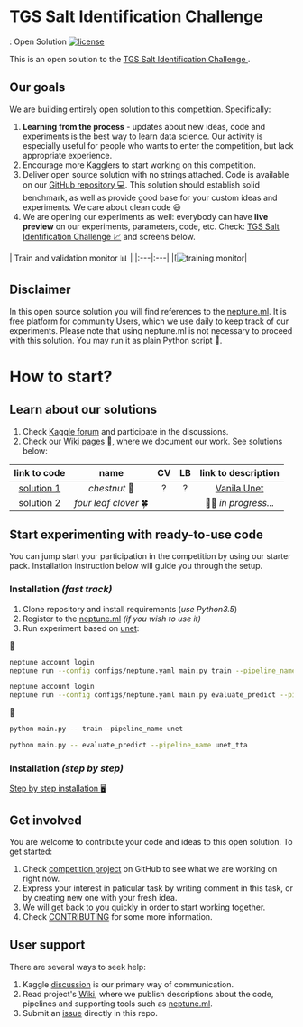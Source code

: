 # TGS Salt Identification Challenge
: Open Solution
[![license](https://img.shields.io/github/license/mashape/apistatus.svg?maxAge=2592000)](https://github.com/minerva-ml/open-solution-home-credit/blob/master/LICENSE)

This is an open solution to the [TGS Salt Identification Challenge
](https://www.kaggle.com/c/tgs-salt-identification-challenge).

## Our goals
We are building entirely open solution to this competition. Specifically:
1. **Learning from the process** - updates about new ideas, code and experiments is the best way to learn data science. Our activity is especially useful for people who wants to enter the competition, but lack appropriate experience.
1. Encourage more Kagglers to start working on this competition.
1. Deliver open source solution with no strings attached. Code is available on our [GitHub repository :computer:](https://github.com/neptune-ml/open-solution-salt-detection). This solution should establish solid benchmark, as well as provide good base for your custom ideas and experiments. We care about clean code :smiley:
1. We are opening our experiments as well: everybody can have **live preview** on our experiments, parameters, code, etc. Check: [TGS Salt Identification Challenge :chart_with_upwards_trend:](https://app.neptune.ml/neptune-ml/Salt-Detection) and screens below.

| Train and validation monitor :bar_chart: |
|:---|:---|
|[![training monitor](https://gist.githubusercontent.com/jakubczakon/cac72983726a970690ba7c33708e100b/raw/b45dd02b6643a3805db42ab51a62293a2940c0be/neptune_salt.png)|

## Disclaimer
In this open source solution you will find references to the [neptune.ml](https://neptune.ml). It is free platform for community Users, which we use daily to keep track of our experiments. Please note that using neptune.ml is not necessary to proceed with this solution. You may run it as plain Python script :snake:.

# How to start?
## Learn about our solutions
1. Check [Kaggle forum](TODO) and participate in the discussions.
1. Check our [Wiki pages :house_with_garden:](https://github.com/neptune-ml/open-solution-salt-detection/wiki), where we document our work. See solutions below:

| link to code | name | CV | LB | link to description |
|:---:|:---:|:---:|:---:|:---:|
|[solution 1](https://github.com/neptune-ml/open-solution-salt-detection/tree/solution-1)|*chestnut* :chestnut:|?|?|[Vanila Unet](https://github.com/neptune-ml/open-solution-salt-detection/wiki/TODO)|
|solution 2|*four leaf clover* :four_leaf_clover:|||:construction_worker_woman: *in progress...*|

## Start experimenting with ready-to-use code
You can jump start your participation in the competition by using our starter pack. Installation instruction below will guide you through the setup.

### Installation *(fast track)*
1. Clone repository and install requirements (*use Python3.5*)
1. Register to the [neptune.ml](https://neptune.ml) _(if you wish to use it)_
1. Run experiment based on [unet](https://github.com/neptune-ml/open-solution-salt-detection/wiki/TODO):

:trident:
```bash
neptune account login
neptune run --config configs/neptune.yaml main.py train --pipeline_name unet
```

```bash
neptune account login
neptune run --config configs/neptune.yaml main.py evaluate_predict --pipeline_name unet_tta
```

:snake:
```bash
python main.py -- train--pipeline_name unet
```

```bash
python main.py -- evaluate_predict --pipeline_name unet_tta
```

### Installation *(step by step)*
[Step by step installation :desktop_computer:](https://github.com/neptune-ml/open-solution-salt-detection/wiki/Step-by-step-installation)

## Get involved
You are welcome to contribute your code and ideas to this open solution. To get started:
1. Check [competition project](https://github.com/minerva-ml/open-solution-home-credit/projects/1) on GitHub to see what we are working on right now.
1. Express your interest in paticular task by writing comment in this task, or by creating new one with your fresh idea.
1. We will get back to you quickly in order to start working together.
1. Check [CONTRIBUTING](CONTRIBUTING.md) for some more information.

## User support
There are several ways to seek help:
1. Kaggle [discussion](https://www.kaggle.com/c/TODO) is our primary way of communication.
1. Read project's [Wiki](https://github.com/neptune-ml/open-solution-salt-detection/wiki), where we publish descriptions about the code, pipelines and supporting tools such as [neptune.ml](https://neptune.ml).
1. Submit an [issue]((https://github.com/minerva-ml/open-solution-salt-detection/issues)) directly in this repo.
